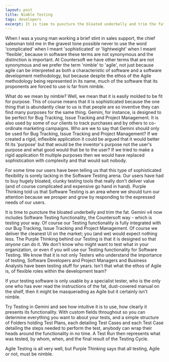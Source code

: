 ```yaml
---
layout: post
title: Nimble Testing
tags: developers
excerpt: It is time to puncture the bloated underbelly and trim the fat. Gemini v4 now includes Software Testing functionality, the Countersoft way - which is testing your way. Of course our Testing functionality is fully integrated with our Bug Tracking, Issue Tracking and Project Management.
---
```

When I was a young man working a brief stint in sales support, the chief salesman told me in the gravest tone possible never to use the word 'complicated' when I meant 'sophisticated' or 'lightweight' when I meant 'flexible', because in software these terms are not synonymous and the distinction is important. At Countersoft we have other terms that are not synonymous and we prefer the term 'nimble' to 'agile', not just because agile can be interpreted as both a characteristic of software and a software development methodology, but because despite the ethos of the Agile methodology being represented in its name, much of the software that its proponents are forced to use is far from nimble.

What do we mean by nimble? Well, we mean that it is easily molded to be fit for purpose. This of course means that it is sophisticated because the one thing that is abundantly clear to us is that people are so inventive they can find many purposes for the same thing. Gemini, for instance, is designed to be perfect for Bug Tracking, Issue Tracking and Project Management. It is also used by some of our clients to track purchases and by others to co-ordinate marketing campaigns. Who are we to say that Gemini should only be used for Bug Tracking, Issue Tracking and Project Management? If we created a rigid, inflexible application it could be argued that it would better fit its 'purpose' but that would be the inventor's purpose not the user's purpose and what good would that be to the user? If we tried to make a rigid application fit multiple purposes then we would have replaced sophistication with complexity and that would suit nobody.

For some time our users have been telling us that this type of sophisticated flexibility is sorely lacking in the Software Testing arena. Our users have had to buy hugely bloated, clunky testing tools that really don't deliver value (and of course complicated and expensive go hand in hand). Purple Thinking told us that Software Testing is an area where we should turn our attention because we prosper and grow by responding to the expressed needs of our users.

It is time to puncture the bloated underbelly and trim the fat. Gemini v4 now includes Software Testing functionality, the Countersoft way - which is testing your way. Of course our Testing functionality is fully integrated with our Bug Tracking, Issue Tracking and Project Management. Of course we deliver the cleanest UI on the market; you (and we) would expect nothing less. The Purple Thinking behind our Testing is that it is designed so that *anyone* can do it. We don't know who might want to test what in your organization, or even if you will use our Testing functionality for Software Testing. We know that it is not only Testers who understand the importance of testing, Software Developers and Project Managers and Business Analysts have been testing stuff for years. Isn't that what the ethos of Agile is, of flexible roles within the development team? 

If your testing software is only usable by a specialist tester, who is the only one who has ever read the instructions of the fat, dust-covered manual on the shelf, then it might be masquerading as Agile but it certainly isn't nimble.

Try Testing in Gemini and see how intuitive it is to use, how clearly it presents its functionality. With custom fields throughout so you can determine everything you want to about your tests, and a simple structure of Folders holding Test Plans, each detailing Test Cases and each Test Case detailing the steps needed to perform the test, anybody can wrap their heads around the functionality in no time. A Test Run then represents what was tested, by whom, when, and the final result of the Testing Cycle. 

Agile Testing is all very well, but Purple Thinking says that all testing, Agile or not, must be nimble.
